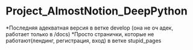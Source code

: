 # Project_AlmostNotion_DeepPython
*Последняя адекватная версия в ветке develop (она не оч адек, работает только в /docs)
*Просто странички, которые не работают(лендинг, регистрация, вход) в ветке stupid_pages
